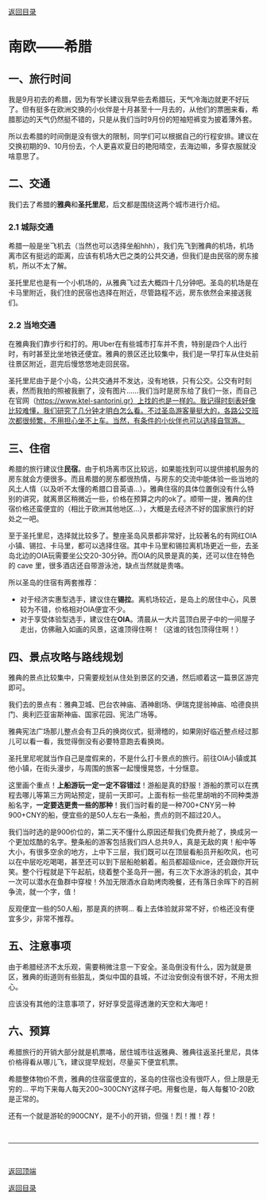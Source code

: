 [返回目录](README.md)

<h1 id = "0">南欧——希腊</h1>

## 一、旅行时间

我是9月初去的希腊，因为有学长建议我早些去希腊玩，天气冷海边就更不好玩了。但有挺多在欧洲交换的小伙伴是十月甚至十一月去的，从他们的票圈来看，希腊那边的天气仍然挺不错的，只是从我们当时9月份的短袖短裤变为披着薄外套。

所以去希腊的时间倒是没有很大的限制，同学们可以根据自己的行程安排。建议在交换初期的9、10月份去，个人更喜欢夏日的艳阳晴空，去海边嘛，多穿衣服就没啥意思了。

## 二、交通

我们去了希腊的**雅典**和**圣托里尼**，后文都是围绕这两个城市进行介绍。

### 2.1 城际交通

希腊一般是坐飞机去（当然也可以选择坐船hhh），我们先飞到雅典的机场，机场离市区有挺远的距离，应该有机场大巴之类的公共交通，但我们是由民宿的房东接机，所以不太了解。

圣托里尼也是有一个小机场的，从雅典飞过去大概四十几分钟吧。圣岛的机场是在卡马里附近，我们住的民宿也选择在附近，尽管路程不远，房东依然会来接送我们。

### 2.2 当地交通

在雅典我们靠步行和打的。用Uber在有些城市打车并不贵，特别是四个人出行时，有时甚至比坐地铁还便宜。雅典的景区还比较集中，我们是一早打车从住处前往景区附近，逛完后慢悠悠地走回民宿。

圣托里尼由于是个小岛，公共交通并不发达，没有地铁，只有公交。公交有时刻表，然而我拍的照被我删了，没有图片……我们当时是房东给了我们一张，而自己在官网（https://www.ktel-santorini.gr）上找的也是一样的。我记得时刻表好像比较难懂，我们研究了几分钟才明白怎么看。不过圣岛游客量挺大的，各路公交班次都很频繁，不用担心坐不上车。当然，有条件的小伙伴也可以选择自驾游。

## 三、住宿

希腊的旅行建议住**民宿**。由于机场离市区比较远，如果能找到可以提供接机服务的房东就会方便很多。而且希腊的房东都很热情，与房东的交流中能体验一些当地的风土人情（以及听不太懂的希腊口音英语…）。雅典住宿的具体位置倒没有什么特别的讲究，就离景区稍微近一些，价格在预算之内的ok了。顺带一提，雅典的住宿价格还蛮便宜的（相比于欧洲其他地区…），大概是去经济不好的国家旅行的好处之一吧。

至于圣托里尼，选择就比较多了。整座圣岛风景都非常好，比较著名的有网红OIA小镇、锡拉、卡马里，都可以选择住宿。其中卡马里和锡拉离机场更近一些，去圣岛北边的OIA玩需要坐公交20-30分钟。而OIA的风景是真的美，还可以住在特色的 cave 里，很多酒店还自带游泳池，缺点当然就是贵咯。

所以圣岛的住宿有两套推荐：

- 对于经济实惠型选手，建议住在**锡拉**。离机场较近，是岛上的居住中心，风景较为不错，价格相对OIA便宜不少。
- 对于享受体验型选手，建议住在**OIA**。清晨从一大片蓝顶白房子中的一间屋子走出，仿佛融入如画的风景，这谁顶得住啊！（这谁的钱包顶得住啊！）

## 四、景点攻略与路线规划

雅典的景点比较集中，只需要规划从住处到景区的交通，然后顺着这一篇景区游完即可。

我们去的景点有：雅典卫城、巴台农神庙、酒神剧场、伊瑞克提翁神庙、哈德良拱门、奥利匹亚宙斯神庙、国家花园、宪法广场等。

雅典宪法广场那儿整点会有卫兵的换岗仪式，挺滑稽的，如果刚好临近整点经过那儿可以看一看，我觉得倒没有必要特意跑去看换岗。

圣托里尼呢就当作自己是度假来的，不是什么打卡景点的旅行。前往OIA小镇或其他小镇，在街头漫步，与周围的旅客一起慢慢晃悠，十分惬意。

这里画个重点！**上船游玩一定一定不容错过**！游船是真的舒服！游船的票可以在携程去哪儿等第三方网站预定，提前一天即可。上面有标一些花里胡哨的不同种类游船名字，**一定要选更贵一些的那种**！我们当时看的是一种700+CNY另一种900+CNY的船，便宜些的是50人左右一条船，贵点的则不超过20人。

我们当时选的是900价位的，第二天不懂什么原因还帮我们免费升舱了，换成另一个更加炫酷的名字。整条船的游客包括我们四人总共9人，真是无敌的爽！船中等大小，有很多空余的地方，上中下三层，我们既可以在顶层看船员开船吹风，也可以在中层吃吃喝喝，甚至还可以到下层船舱躺着。船员都超级nice，还会跟你开玩笑。整个行程就是下午起航，绕着整个圣岛开一圈，有三次下水游泳的机会，其中一次可以潜水在鱼群中穿梭！外加无限酒水自助烤肉晚餐，还有落日余晖下的百舸争流，就一个字，值！

反观便宜一些的50人船，那是真的挤啊… 看上去体验就非常不好，价格还没有便宜多少，非常不推荐。

## 五、注意事项

由于希腊经济不太乐观，需要稍微注意一下安全。圣岛倒没有什么，因为就是景区，雅典的街道则有些脏乱，类似中国的县城，不过治安倒没有很不好，不用太担心。

应该没有其他的注意事项了，好好享受蓝得透澈的天空和大海吧！

## 六、预算

希腊旅行的开销大部分就是机票咯，居住城市往返雅典、雅典往返圣托里尼，具体价格得看从哪儿飞，建议提早规划，尽量买下便宜机票。

希腊整体物价不贵，雅典的住宿蛮便宜的，圣岛的住宿也没有很吓人，但上限是无穷的… 平均下来每人每天200~300CNY这样子吧。用餐也是，每人每餐10-20欧是正常的。

还有一个就是游轮的900CNY，是不小的开销，但强！烈！推！荐！

&nbsp;

---

&nbsp;

[返回顶端](#0)

[返回目录](README.md)